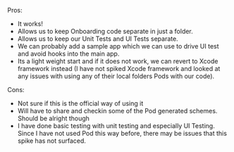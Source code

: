Pros:

* It works!
* Allows us to keep Onboarding code separate in just a folder.
* Allows us to keep our Unit Tests and UI Tests separate.
* We can probably add a sample app which we can use to drive UI test and avoid hooks into the main app.
* Its a light weight start and if it does not work, we can revert to Xcode framework instead (I have not spiked Xcode framework and looked at any issues with using any of their local folders Pods with our code).

Cons:
* Not sure if this is the official way of using it
* Will have to share and checkin some of the Pod generated schemes. Should be alright though
* I have done basic testing with unit testing and especially UI Testing. Since I have not used Pod this way before, there may be issues that this spike has not surfaced.
